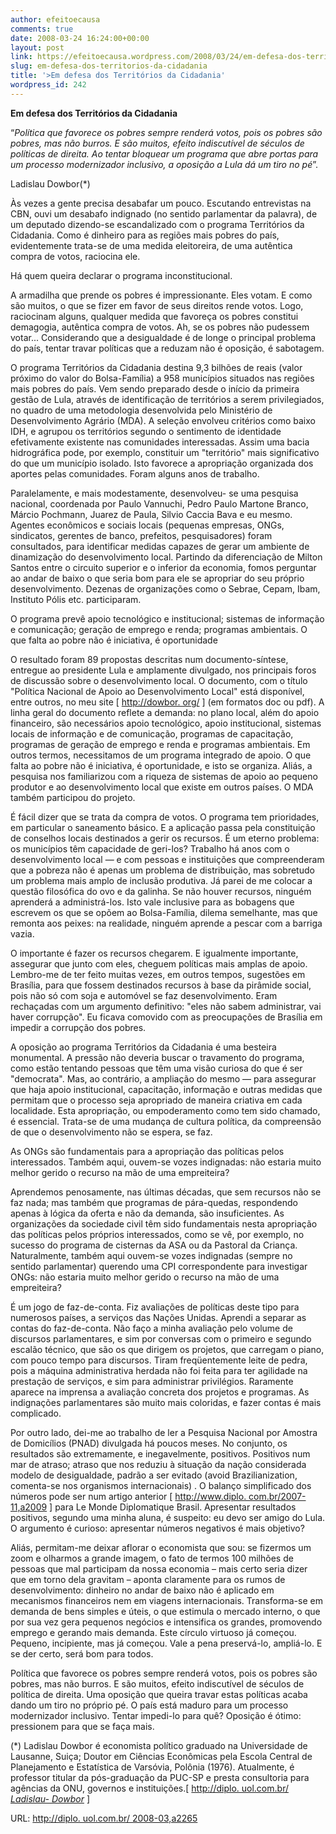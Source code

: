 ```yaml
---
author: efeitoecausa
comments: true
date: 2008-03-24 16:24:00+00:00
layout: post
link: https://efeitoecausa.wordpress.com/2008/03/24/em-defesa-dos-territorios-da-cidadania/
slug: em-defesa-dos-territorios-da-cidadania
title: '>Em defesa dos Territórios da Cidadania'
wordpress_id: 242
---
```


>

**Em defesa dos Territórios da Cidadania**  
  
“_Política que favorece os pobres sempre renderá votos, pois os pobres são pobres, mas não burros. E são muitos, efeito indiscutível de séculos de políticas de direita. Ao tentar bloquear um programa que abre portas para um processo modernizador inclusivo, a oposição a Lula dá um tiro no pé_”.  
  
Ladislau Dowbor(*)  
  
Às vezes a gente precisa desabafar um pouco. Escutando entrevistas na CBN, ouvi um desabafo indignado (no sentido parlamentar da palavra), de um deputado dizendo-se escandalizado com o programa Territórios da Cidadania. Como é dinheiro para as regiões mais pobres do país, evidentemente trata-se de uma medida eleitoreira, de uma autêntica compra de votos, raciocina ele.  
  
Há quem queira declarar o programa inconstitucional.  
  
A armadilha que prende os pobres é impressionante. Eles votam. E como são muitos, o que se fizer em favor de seus direitos rende votos. Logo, raciocinam alguns, qualquer medida que favoreça os pobres constitui demagogia, autêntica compra de votos. Ah, se os pobres não pudessem votar... Considerando que a desigualdade é de longe o principal problema do país, tentar travar políticas que a reduzam não é oposição, é sabotagem.  
  
O programa Territórios da Cidadania destina 9,3 bilhões de reais (valor próximo do valor do Bolsa-Família) a 958 municípios situados nas regiões mais pobres do país. Vem sendo preparado desde o início da primeira gestão de Lula, através de identificação de territórios a serem privilegiados, no quadro de uma metodologia desenvolvida pelo Ministério de Desenvolvimento Agrário (MDA). A seleção envolveu critérios como baixo IDH, e agrupou os territórios segundo o sentimento de identidade efetivamente existente nas comunidades interessadas. Assim uma bacia hidrográfica pode, por exemplo, constituir um "território" mais significativo do que um município isolado. Isto favorece a apropriação organizada dos aportes pelas comunidades. Foram alguns anos de trabalho.  
  
Paralelamente, e mais modestamente, desenvolveu- se uma pesquisa nacional, coordenada por Paulo Vannuchi, Pedro Paulo Martone Branco, Márcio Pochmann, Juarez de Paula, Silvio Caccia Bava e eu mesmo. Agentes econômicos e sociais locais (pequenas empresas, ONGs, sindicatos, gerentes de banco, prefeitos, pesquisadores) foram consultados, para identificar medidas capazes de gerar um ambiente de dinamização do desenvolvimento local. Partindo da diferenciação de Milton Santos entre o circuito superior e o inferior da economia, fomos perguntar ao andar de baixo o que seria bom para ele se apropriar do seu próprio desenvolvimento. Dezenas de organizações como o Sebrae, Cepam, Ibam, Instituto Pólis etc. participaram.  
  
O programa prevê apoio tecnológico e institucional; sistemas de informação e comunicação; geração de emprego e renda; programas ambientais. O que falta ao pobre não é iniciativa, é oportunidade  
  
O resultado foram 89 propostas descritas num documento-síntese, entregue ao presidente Lula e amplamente divulgado, nos principais foros de discussão sobre o desenvolvimento local. O documento, com o título "Política Nacional de Apoio ao Desenvolvimento Local" está disponível, entre outros, no meu site [ [http://dowbor. org/](http://dowbor.org/) ] (em formatos doc ou pdf). A linha geral do documento reflete a demanda: no plano local, além do apoio financeiro, são necessários apoio tecnológico, apoio institucional, sistemas locais de informação e de comunicação, programas de capacitação, programas de geração de emprego e renda e programas ambientais. Em outros termos, necessitamos de um programa integrado de apoio. O que falta ao pobre não é iniciativa, é oportunidade, e isto se organiza. Aliás, a pesquisa nos familiarizou com a riqueza de sistemas de apoio ao pequeno produtor e ao desenvolvimento local que existe em outros países. O MDA também participou do projeto.  
  
É fácil dizer que se trata da compra de votos. O programa tem prioridades, em particular o saneamento básico. E a aplicação passa pela constituição de conselhos locais destinados a gerir os recursos. É um eterno problema: os municípios têm capacidade de geri-los? Trabalho há anos com o desenvolvimento local — e com pessoas e instituições que compreenderam que a pobreza não é apenas um problema de distribuição, mas sobretudo um problema mais amplo de inclusão produtiva. Já parei de me colocar a questão filosófica do ovo e da galinha. Se não houver recursos, ninguém aprenderá a administrá-los. Isto vale inclusive para as bobagens que escrevem os que se opõem ao Bolsa-Família, dilema semelhante, mas que remonta aos peixes: na realidade, ninguém aprende a pescar com a barriga vazia.  
  
O importante é fazer os recursos chegarem. E igualmente importante, assegurar que junto com eles, cheguem políticas mais amplas de apoio. Lembro-me de ter feito muitas vezes, em outros tempos, sugestões em Brasília, para que fossem destinados recursos à base da pirâmide social, pois não só com soja e automóvel se faz desenvolvimento. Eram rechaçadas com um argumento definitivo: "eles não sabem administrar, vai haver corrupção". Eu ficava comovido com as preocupações de Brasília em impedir a corrupção dos pobres.  
  
A oposição ao programa Territórios da Cidadania é uma besteira monumental. A pressão não deveria buscar o travamento do programa, como estão tentando pessoas que têm uma visão curiosa do que é ser "democrata". Mas, ao contrário, a ampliação do mesmo — para assegurar que haja apoio institucional, capacitação, informação e outras medidas que permitam que o processo seja apropriado de maneira criativa em cada localidade. Esta apropriação, ou empoderamento como tem sido chamado, é essencial. Trata-se de uma mudança de cultura política, da compreensão de que o desenvolvimento não se espera, se faz.  
  
As ONGs são fundamentais para a apropriação das políticas pelos interessados. Também aqui, ouvem-se vozes indignadas: não estaria muito melhor gerido o recurso na mão de uma empreiteira?  
  
Aprendemos penosamente, nas últimas décadas, que sem recursos não se faz nada; mas também que programas de pára-quedas, respondendo apenas à lógica da oferta e não da demanda, são insuficientes. As organizações da sociedade civil têm sido fundamentais nesta apropriação das políticas pelos próprios interessados, como se vê, por exemplo, no sucesso do programa de cisternas da ASA ou da Pastoral da Criança. Naturalmente, também aqui ouvem-se vozes indignadas (sempre no sentido parlamentar) querendo uma CPI correspondente para investigar ONGs: não estaria muito melhor gerido o recurso na mão de uma empreiteira?  
  
É um jogo de faz-de-conta. Fiz avaliações de políticas deste tipo para numerosos países, a serviços das Nações Unidas. Aprendi a separar as contas do faz-de-conta. Não faço a minha avaliação pelo volume de discursos parlamentares, e sim por conversas com o primeiro e segundo escalão técnico, que são os que dirigem os projetos, que carregam o piano, com pouco tempo para discursos. Tiram freqüentemente leite de pedra, pois a máquina administrativa herdada não foi feita para ter agilidade na prestação de serviços, e sim para administrar privilégios. Raramente aparece na imprensa a avaliação concreta dos projetos e programas. As indignações parlamentares são muito mais coloridas, e fazer contas é mais complicado.  
  
Por outro lado, dei-me ao trabalho de ler a Pesquisa Nacional por Amostra de Domicílios (PNAD) divulgada há poucos meses. No conjunto, os resultados são extremamente, e inegavelmente, positivos. Positivos num mar de atraso; atraso que nos reduziu à situação da nação considerada modelo de desigualdade, padrão a ser evitado (avoid Brazilianization, comenta-se nos organismos internacionais) . O balanço simplificado dos números pode ser num artigo anterior [ [http://www.diplo. com.br/2007- 11,a2009](http://www.diplo.com.br/2007-11,a2009) ] para Le Monde Diplomatique Brasil. Apresentar resultados positivos, segundo uma minha aluna, é suspeito: eu devo ser amigo do Lula. O argumento é curioso: apresentar números negativos é mais objetivo?  
  
Aliás, permitam-me deixar aflorar o economista que sou: se fizermos um zoom e olharmos a grande imagem, o fato de termos 100 milhões de pessoas que mal participam da nossa economia – mais certo seria dizer que em torno dela gravitam – aponta claramente para os rumos de desenvolvimento: dinheiro no andar de baixo não é aplicado em mecanismos financeiros nem em viagens internacionais. Transforma-se em demanda de bens simples e úteis, o que estimula o mercado interno, o que por sua vez gera pequenos negócios e intensifica os grandes, promovendo emprego e gerando mais demanda. Este círculo virtuoso já começou. Pequeno, incipiente, mas já começou. Vale a pena preservá-lo, ampliá-lo. E se der certo, será bom para todos.  
  
Política que favorece os pobres sempre renderá votos, pois os pobres são pobres, mas não burros. E são muitos, efeito indiscutível de séculos de política de direita. Uma oposição que queira travar estas políticas acaba dando um tiro no próprio pé. O país está maduro para um processo modernizador inclusivo. Tentar impedi-lo para quê? Oposição é ótimo: pressionem para que se faça mais.  
  
(*) Ladislau Dowbor é economista político graduado na Universidade de Lausanne, Suiça; Doutor em Ciências Econômicas pela Escola Central de Planejamento e Estatística de Varsóvia, Polônia (1976). Atualmente, é professor titular da pós-graduação da PUC-SP e presta consultoria para agências da ONU, governos e instituições.[ [http://diplo. uol.com.br/ _Ladislau- Dowbor_](http://diplo.uol.com.br/_Ladislau-Dowbor_) ]  
  
URL: [http://diplo. uol.com.br/ 2008-03,a2265](http://diplo.uol.com.br/2008-03,a2265)

